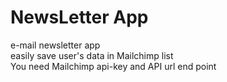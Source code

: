 # NewsLetter App

e-mail newsletter app
</br>
easily save user's data in Mailchimp list
</br>
You need Mailchimp api-key and API url end point
